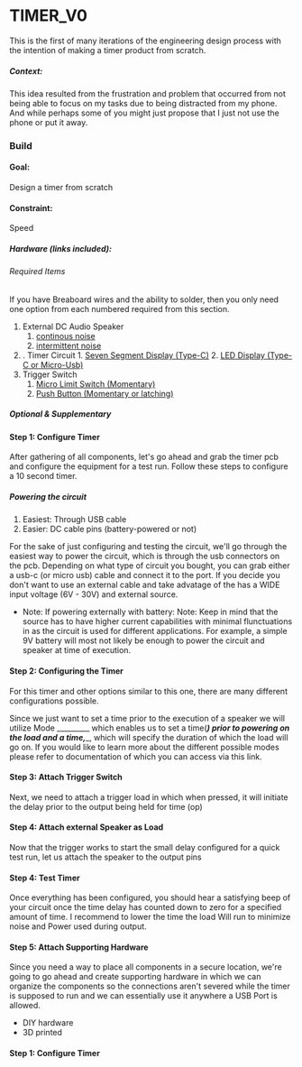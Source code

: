 # TIMER_V0
This is the first of many iterations of the engineering design process with the intention of making a timer product from scratch. 
##### Context: 
This idea resulted from the frustration and problem that occurred from not being able to focus on my tasks due to being distracted from my phone. And while perhaps some of you might just propose that I just not use the phone or put it away. 



### Build 
#### Goal: 
Design a timer from scratch

#### Constraint: 
Speed

##### Hardware (links included):

###### Required Items 
If you have Breaboard wires and the ability to solder, then you only need one option from each numbered required from this section.
  1. External DC Audio Speaker 
       1. [continous noise](https://amzn.to/3NEzoDs)
       2. [intermittent noise](Ghttps://amzn.to/3TthQhk)
  2. . Timer Circuit
    1. [Seven Segment Display (Type-C)](https://amzn.to/47bdf6)
    2. [LED Display (Type-C or Micro-Usb)](https://amzn.to/3O03DFd)
  3. Trigger Switch
     1. [Micro Limit Switch (Momentary)](https://amzn.to/488LcWz)
     2. [Push Button (Momentary or latching)](https://amzn.to/3RBcuOw)
##### Optional & Supplementary


#### Step 1: Configure Timer
After gathering of all components, let's go ahead and grab the timer pcb and configure the equipment for a test run. Follow these steps to configure a 10 second timer.

  ##### Powering the circuit
  1. Easiest: Through USB cable 
  2. Easier: DC cable pins (battery-powered or not)

For the sake of just configuring and testing the circuit, we'll go through the easiest way to power the circuit, which is through the usb connectors on the pcb. Depending on what type of circuit you bought, you can grab either a usb-c (or micro usb) cable and connect it to the port. If you decide you don't want to use an external cable and take advatage of the has a WIDE input voltage (6V - 30V) and external source. 

 - Note: If powering externally with battery:  Note: Keep in mind that the source has to have higher current capabilities with minimal flunctuations in as the circuit is used for different applications. For example, a simple 9V battery will most not likely be enough to power the circuit and speaker at time of execution.



#### Step 2: Configuring the Timer


 For this timer and other options similar to this one, there are many different configurations possible. 


Since we just want to set a time prior to the execution of a speaker we will utilize Mode _________  which enables us to set a time(___) prior to powering on the load and a time,____, which will specify the  duration of which the load will go on. If you would like to learn more about the different possible modes please refer to documentation of which you can access via this link.


#### Step 3: Attach Trigger Switch
Next, we need to attach a trigger load in which when pressed, it will initiate the delay prior to the output being held for time (op)


#### Step 4: Attach external Speaker as Load
Now that the trigger works to start the small delay configured for a quick test run, let us attach the speaker to the output pins 

#### Step 4: Test Timer
Once everything has been configured, you should hear a satisfying beep of your circuit once the time delay has counted down to zero for a specified amount of time. I recommend to lower the time the load Will run to minimize noise and Power used during output.
#### Step 5: Attach Supporting Hardware 
Since you need a way to place all components in a secure location, we're going to go ahead and create supporting hardware in which we can organize the components so the connections aren't severed while the timer is supposed to run and we can essentially use it anywhere a USB Port is allowed.
- DIY hardware
- 3D printed

#### Step 1: Configure Timer